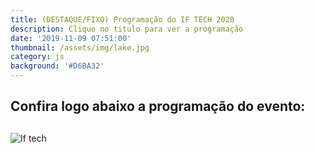 ```yaml
---
title: (DESTAQUE/FIXO) Programação do IF TECH 2020
description: Clique no titulo para ver a programação
date: '2019-11-09 07:51:00'
thumbnail: /assets/img/lake.jpg
category: js
background: '#D6BA32'
---
```

## Confira logo abaixo a programação do evento:

## 

![](/assets/img/whatsapp-image-2019-11-08-at-20.02.14.jpeg "If tech")
